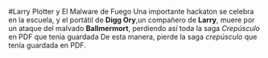 #Larry Plotter y El Malware de Fuego
Una importante hackaton se celebra en la escuela, y el portátil de **Digg Ory**,un
compañero de **Larry**, muere por un ataque del malvado **Ballmermort**, perdiendo
así toda la saga *Crepúsculo* en PDF que tenía guardada
De esta manera, pierde la saga *crepúsculo* que tenía guardada en PDF.
